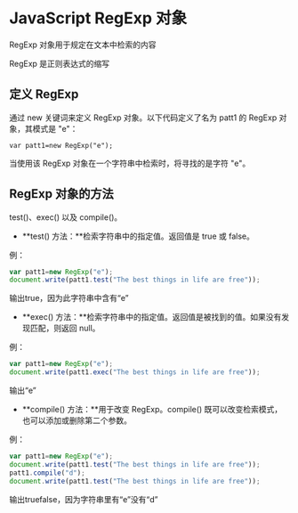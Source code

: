 # JavaScript RegExp 对象

RegExp 对象用于规定在文本中检索的内容

RegExp 是正则表达式的缩写

## 定义 RegExp

通过 new 关键词来定义 RegExp 对象。以下代码定义了名为 patt1 的 RegExp 对象，其模式是 "e"：

```
var patt1=new RegExp("e");
```

当使用该 RegExp 对象在一个字符串中检索时，将寻找的是字符 "e"。

## RegExp 对象的方法
	
test()、exec() 以及 compile()。

- **test() 方法：**检索字符串中的指定值。返回值是 true 或 false。

例：	

```javascript
var patt1=new RegExp("e");
document.write(patt1.test("The best things in life are free"));
```		

输出true，因为此字符串中含有“e”

- **exec() 方法：**检索字符串中的指定值。返回值是被找到的值。如果没有发现匹配，则返回 null。  

例：	

```javascript    
var patt1=new RegExp("e");
document.write(patt1.exec("The best things in life are free"));
```	
	
输出“e”

- **compile() 方法：**用于改变 RegExp。compile() 既可以改变检索模式，也可以添加或删除第二个参数。  

例：	

```javascript             
var patt1=new RegExp("e");
document.write(patt1.test("The best things in life are free"));
patt1.compile("d");
document.write(patt1.test("The best things in life are free"));
```		

输出truefalse，因为字符串里有“e”没有“d”
